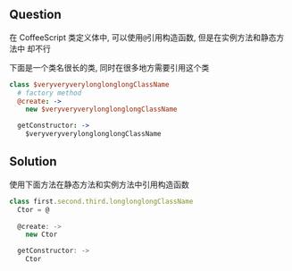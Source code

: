 ## Question

在 CoffeeScript 类定义体中, 可以使用`@`引用构造函数, 但是在实例方法和静态方法中
却不行

下面是一个类名很长的类, 同时在很多地方需要引用这个类

```coffee
class $veryveryverylonglonglongClassName
  # factory method
  @create: ->
    new $veryveryverylonglonglongClassName

  getConstructor: ->
    $veryveryverylonglonglongClassName
```

## Solution

使用下面方法在静态方法和实例方法中引用构造函数

```js
class first.second.third.longlonglongClassName
  Ctor = @
 
  @create: ->
    new Ctor

  getConstructor: ->
    Ctor
```
